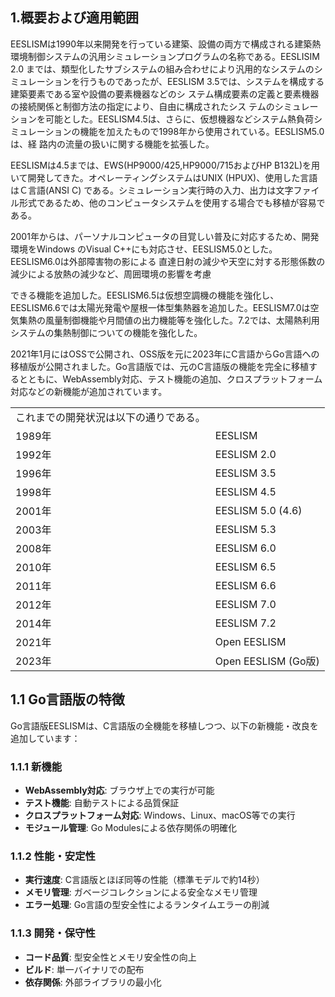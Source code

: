 ## 1.概要および適用範囲

EESLISMは1990年以来開発を行っている建築、設備の両方で構成される建築熱環境制御システムの汎用シミュレーションプログラムの名称である。EESLISIM 2.0 までは、類型化したサブシステムの組み合わせにより汎用的なシステムのシミュレーションを行うものであったが、EESLISM 3.5では、システムを構成する建築要素である室や設備の要素機器などのシ ステム構成要素の定義と要素機器の接続関係と制御方法の指定により、自由に構成されたシス テムのシミュレーションを可能とした。EESLISM4.5は、さらに、仮想機器などシステム熱負荷シミュレーションの機能を加えたもので1998年から使用されている。EESLISM5.0は、経 路内の流量の扱いに関する機能を拡張した。

EESLISMは4.5までは、EWS(HP9000/425,HP9000/715およびHP B132L)を用いて開発してきた。オペレーティングシステムはUNIX (HPUX)、使用した言語はＣ言語(ANSI C) である。シミュレーション実行時の入力、出力は文字ファイル形式であるため、他のコンピュータシステムを使用する場合でも移植が容易である。

2001年からは、パーソナルコンピュータの目覚しい普及に対応するため、開発環境をWindows のVisual C++にも対応させ、EESLISM5.0とした。EESLISM6.0は外部障害物の影による 直達日射の減少や天空に対する形態係数の減少による放熱の減少など、周囲環境の影響を考慮

できる機能を追加した。EESLISM6.5は仮想空調機の機能を強化し、EESLISM6.6では太陽光発電や屋根一体型集熱器を追加した。EESLISM7.0は空気集熱の風量制御機能や月間値の出力機能等を強化した。7.2では、太陽熱利用システムの集熱制御についての機能を強化した。

2021年1月にはOSSで公開され、OSS版を元に2023年にC言語からGo言語への移植版が公開されました。Go言語版では、元のC言語版の機能を完全に移植するとともに、WebAssembly対応、テスト機能の追加、クロスプラットフォーム対応などの新機能が追加されています。


|  |  |
| --- | --- |
| これまでの開発状況は以下の通りである。 | |
| 1989年 | EESLISM |
| 1992年 | EESLISM 2.0 |
| 1996年 | EESLISM 3.5 |
| 1998年 | EESLISM 4.5 |
| 2001年 | EESLISM 5.0 (4.6) |
| 2003年 | EESLISM 5.3 |
| 2008年 | EESLISM 6.0 |
| 2010年 | EESLISM 6.5 |
| 2011年 | EESLISM 6.6 |
| 2012年 | EESLISM 7.0 |
| 2014年 | EESLISM 7.2 |
| 2021年 | Open EESLISM |
| 2023年 | Open EESLISM (Go版)

## 1.1 Go言語版の特徴

Go言語版EESLISMは、C言語版の全機能を移植しつつ、以下の新機能・改良を追加しています：

### 1.1.1 新機能
- **WebAssembly対応**: ブラウザ上での実行が可能
- **テスト機能**: 自動テストによる品質保証
- **クロスプラットフォーム対応**: Windows、Linux、macOS等での実行
- **モジュール管理**: Go Modulesによる依存関係の明確化

### 1.1.2 性能・安定性
- **実行速度**: C言語版とほぼ同等の性能（標準モデルで約14秒）
- **メモリ管理**: ガベージコレクションによる安全なメモリ管理
- **エラー処理**: Go言語の型安全性によるランタイムエラーの削減

### 1.1.3 開発・保守性
- **コード品質**: 型安全性とメモリ安全性の向上
- **ビルド**: 単一バイナリでの配布
- **依存関係**: 外部ライブラリの最小化


